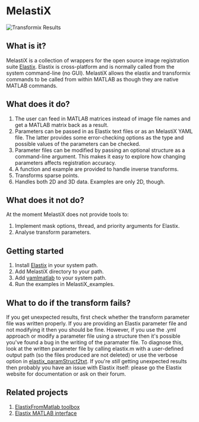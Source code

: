 # MelastiX

![Transformix Results](https://raw.githubusercontent.com/raacampbell13/matlab_elastix/master/MelastiX_examples/transformix/dog_warp_results.png "Transformix Results")

## What is it?
MelastiX is a collection of wrappers for the open source image registration suite [Elastix](http://elastix.isi.uu.nl/). Elastix is cross-platform and is normally called from the system command-line (no GUI). MelastiX allows the elastix and transformix commands to be called from within MATLAB as though they are native MATLAB commands. 

## What does it do?
1. The user can feed in MATLAB matrices instead of image file names and get a MATLAB matrix back as a result.
2. Parameters can be passed in as Elastix text files or as an MelastiX YAML file. The latter provides some error-checking options as the type and possible values of the parameters can be checked. 
3. Parameter files can be modified by passing an optional structure as a command-line argument. This makes it easy to explore how changing parameters affects registration accuracy. 
4. A function and example are provided to handle inverse transforms. 
5. Transforms sparse points. 
6. Handles both 2D and 3D data. Examples are only 2D, though.

## What does it not do?

At the moment MelastiX does not provide tools to:
1. Implement mask options, thread, and priority arguments for Elastix.
2. Analyse transform parameters. 


## Getting started

1. Install [Elastix](http://elastix.isi.uu.nl/) in your system path. 
2. Add MelastiX directory to your path. 
3. Add <a href="https://github.com/raacampbell13/yamlmatlab">yamlmatlab</a> to your system path. 
4. Run the examples in MelastiX_examples. 

## What to do if the transform fails?
If you get unexpected results, first check whether the transform parameter file was written properly. If you are providing an Elastix parameter file and not modifying it then you should be fine. However, if you use the .yml approach or modify a parameter file using a structure then it's possible you've found a bug in the writing of the paramater file. To diagnose this, look at the written parameter file by calling elastix.m with a user-defined output path (so the files produced are not deleted)  or use the verbose option in <a href="https://github.com/raacampbell13/matlab_elastix/blob/master/elastix_paramStruct2txt.m">elastix_paramStruct2txt</a>. If you're *still* getting unexpected results then probably you have an issue with Elastix itself: please go the Elastix website for documentation or ask on their forum. 


## Related projects

1. <a href="https://sourcesup.renater.fr/elxfrommatlab/">ElastixFromMatlab toolbox</a>
2. <a href="http://elastix.bigr.nl/wiki/index.php/Matlab_interface">Elastix MATLAB interface</a>